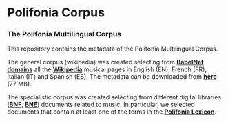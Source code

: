 # Polifonia Corpus

### The Polifonia Multilingual Corpus

This repository contains the metadata of the Polifonia Multilingual Corpus.

The general corpus (wikipedia) was created selecting from **[BabelNet domains](http://lcl.uniroma1.it/babeldomains/)** all the **[Wikipedia](https://www.wikipedia.org)** musical pages in English (EN), French (FR), Italian (IT) and Spanish (ES). The metadata can be downloaded from **[here](https://liveunibo.sharepoint.com/:u:/s/polifonia/EXGiP3Co731FtKjpZuJM2y4BDr-N36FVk0FepC0-zgsY1Q?e=M5kRyY)** (77 MB).

The specialistic corpus was created selecting from different digital libraries (**[BNF](https://gallica.bnf.fr)**, **[BNE](http://www.bne.es)**) documents related to music. In particular, we selected documents that contain at least one of the terms in the **[Polifonia Lexicon](https://github.com/polifonia-project/Polifonia-Lexicon)**.
